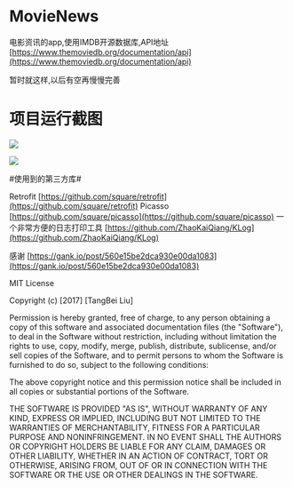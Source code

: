 # MovieNews
电影资讯的app,使用IMDB开源数据库,API地址[https://www.themoviedb.org/documentation/api](https://www.themoviedb.org/documentation/api)

暂时就这样,以后有空再慢慢完善

# 项目运行截图 #

![](https://i.imgur.com/t2WOWT7.png)


![](https://i.imgur.com/QO0pVXa.png)


#使用到的第三方库#

Retrofit [https://github.com/square/retrofit](https://github.com/square/retrofit)
Picasso [https://github.com/square/picasso](https://github.com/square/picasso)
一个非常方便的日志打印工具  [https://github.com/ZhaoKaiQiang/KLog](https://github.com/ZhaoKaiQiang/KLog)

感谢 [https://gank.io/post/560e15be2dca930e00da1083](https://gank.io/post/560e15be2dca930e00da1083)

MIT License

Copyright (c) [2017] [TangBei Liu]

Permission is hereby granted, free of charge, to any person obtaining a copy
of this software and associated documentation files (the "Software"), to deal
in the Software without restriction, including without limitation the rights
to use, copy, modify, merge, publish, distribute, sublicense, and/or sell
copies of the Software, and to permit persons to whom the Software is
furnished to do so, subject to the following conditions:

The above copyright notice and this permission notice shall be included in all
copies or substantial portions of the Software.

THE SOFTWARE IS PROVIDED "AS IS", WITHOUT WARRANTY OF ANY KIND, EXPRESS OR
IMPLIED, INCLUDING BUT NOT LIMITED TO THE WARRANTIES OF MERCHANTABILITY,
FITNESS FOR A PARTICULAR PURPOSE AND NONINFRINGEMENT. IN NO EVENT SHALL THE
AUTHORS OR COPYRIGHT HOLDERS BE LIABLE FOR ANY CLAIM, DAMAGES OR OTHER
LIABILITY, WHETHER IN AN ACTION OF CONTRACT, TORT OR OTHERWISE, ARISING FROM,
OUT OF OR IN CONNECTION WITH THE SOFTWARE OR THE USE OR OTHER DEALINGS IN THE
SOFTWARE.